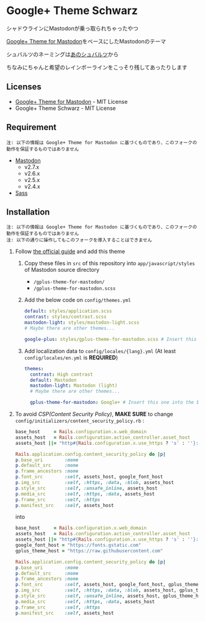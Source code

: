 # Google+ Theme Schwarz

シャドウラインにMastodonが乗っ取られちゃったやつ

[Google+ Theme for Mastodon](https://github.com/GenbuProject/GPlusTheme-for-Mastodon)をベースにしたMastodonのテーマ

シュバルツのネーミングは[あのシュバルツ](https://ja.wikipedia.org/wiki/%E7%83%88%E8%BB%8A%E6%88%A6%E9%9A%8A%E3%83%88%E3%83%83%E3%82%AD%E3%83%A5%E3%82%A6%E3%82%B8%E3%83%A3%E3%83%BC#%E3%82%B7%E3%83%A3%E3%83%89%E3%83%BC%E3%83%A9%E3%82%A4%E3%83%B3)から

ちなみにちゃんと希望のレインボーラインをこっそり残してあったりします

## Licenses
* [Google+ Theme for Mastodon](https://github.com/GenbuProject/GPlusTheme-for-Mastodon) - MIT License
* Google+ Theme Schwarz - MIT License

## Requirement
```
注: 以下の情報は Google+ Theme for Mastodon に基づくものであり、このフォークの動作を保証するものではありません
```
* [Mastodon](https://github.com/tootsuite/mastodon)
  * v2.7.x
  * v2.6.x
  * v2.5.x
  * v2.4.x
* [Sass](https://sass-lang.com)


## Installation
```
注: 以下の情報は Google+ Theme for Mastodon に基づくものであり、このフォークの動作を保証するものではありません
注: 以下の通りに操作してもこのフォークを導入することはできません
```
1.  Follow [the official guide](https://github.com/tootsuite/documentation/blob/master/Running-Mastodon/Customizing.md#multiple-themes) and add this theme
    1.  Copy these files in `src` of this repository into `app/javascript/styles` of Mastodon source directory
        * `/gplus-theme-for-mastodon/`
        * `/gplus-theme-for-mastodon.scss`

    2.  Add the below code on `config/themes.yml`
        ```Yaml
        default: styles/application.scss
        contrast: styles/contrast.scss
        mastodon-light: styles/mastodon-light.scss
        # Maybe there are other themes...

        google-plus: styles/gplus-theme-for-mastodon.scss # Insert this one into any lines
        ```

    3.  Add localization data to `config/locales/{lang}.yml` (At least `config/locales/en.yml` is **REQUIRED**)
        ```Yaml
        themes:
          contrast: High contrast
          default: Mastodon
          mastodon-light: Mastodon (light)
          # Maybe there are other themes...

          gplus-theme-for-mastodon: Google+ # Insert this one into the below line
        ```

2.  To avoid *CSP(Content Security Policy)*, **MAKE SURE** to change `config/initializers/content_security_policy.rb` :
    ```Ruby
    base_host     = Rails.configuration.x.web_domain
    assets_host   = Rails.configuration.action_controller.asset_host
    assets_host ||= "http#{Rails.configuration.x.use_https ? 's' : ''}://#{base_host}"

    Rails.application.config.content_security_policy do |p|
    p.base_uri        :none
    p.default_src     :none
    p.frame_ancestors :none
    p.font_src        :self, assets_host, google_font_host
    p.img_src         :self, :https, :data, :blob, assets_host
    p.style_src       :self, :unsafe_inline, assets_host
    p.media_src       :self, :https, :data, assets_host
    p.frame_src       :self, :https
    p.manifest_src    :self, assets_host
    ```

    into
    ```Ruby
    base_host     = Rails.configuration.x.web_domain
    assets_host   = Rails.configuration.action_controller.asset_host
    assets_host ||= "http#{Rails.configuration.x.use_https ? 's' : ''}://#{base_host}"
    google_font_host = "https://fonts.gstatic.com"
    gplus_theme_host = "https://raw.githubusercontent.com"

    Rails.application.config.content_security_policy do |p|
    p.base_uri        :none
    p.default_src     :none
    p.frame_ancestors :none
    p.font_src        :self, assets_host, google_font_host, gplus_theme_host
    p.img_src         :self, :https, :data, :blob, assets_host, gplus_theme_host
    p.style_src       :self, :unsafe_inline, assets_host, gplus_theme_host
    p.media_src       :self, :https, :data, assets_host
    p.frame_src       :self, :https
    p.manifest_src    :self, assets_host
    ```
